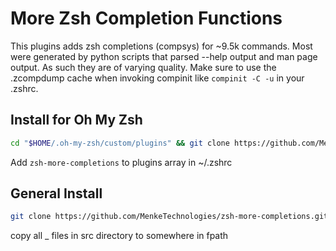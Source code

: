 # More Zsh Completion Functions

This plugins adds zsh completions (compsys) for ~9.5k commands.
Most were generated by python scripts that parsed --help output and man page output.
As such they are of varying quality.
Make sure to use the .zcompdump cache when invoking compinit like `compinit -C -u` in your .zshrc.


## Install for Oh My Zsh

```sh
cd "$HOME/.oh-my-zsh/custom/plugins" && git clone https://github.com/MenkeTechnologies/zsh-more-completions.git
```

Add `zsh-more-completions` to plugins array in ~/.zshrc

## General Install

```sh
git clone https://github.com/MenkeTechnologies/zsh-more-completions.git
```

copy all _ files in src directory to somewhere in fpath

